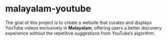 # malayalam-youtube
The goal of this project is to create a website that curates and displays YouTube videos exclusively in **Malayalam**, offering users a better discovery experience without the repetitive suggestions from YouTube’s algorithm.  
